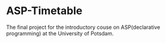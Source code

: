 # ASP-Timetable
The final project for the introductory couse on ASP(declarative programming) at the University of Potsdam.
